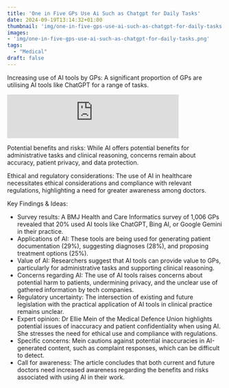 ```yaml
---
title: 'One in Five GPs Use Ai Such as Chatgpt for Daily Tasks'
date: 2024-09-19T13:14:32+01:00
thumbnail: 'img/one-in-five-gps-use-ai-such-as-chatgpt-for-daily-tasks.png'
images: 
- 'img/one-in-five-gps-use-ai-such-as-chatgpt-for-daily-tasks.png'
tags:
  - "Medical"
draft: false
---
```


Increasing use of AI tools by GPs: A significant proportion of GPs are utilising AI tools like ChatGPT for a range of tasks.

<!--more-->

<iframe src="https://podcasters.spotify.com/pod/show/artificial-insights-pod/embed/episodes/One-in-five-GPs-use-AI-such-as-ChatGPT-for-daily-tasks--survey-finds-e2oi6c8" height="102px" width="400px" frameborder="0" scrolling="no"></iframe>

Potential benefits and risks: While AI offers potential benefits for administrative tasks and clinical reasoning, concerns remain about accuracy, patient privacy, and data protection.

Ethical and regulatory considerations: The use of AI in healthcare necessitates ethical considerations and compliance with relevant regulations, highlighting a need for greater awareness among doctors.

Key Findings & Ideas:

*   Survey results: A BMJ Health and Care Informatics survey of 1,006 GPs revealed that 20% used AI tools like ChatGPT, Bing AI, or Google Gemini in their practice.
*   Applications of AI: These tools are being used for generating patient documentation (29%), suggesting diagnoses (28%), and proposing treatment options (25%).
*   Value of AI: Researchers suggest that AI tools can provide value to GPs, particularly for administrative tasks and supporting clinical reasoning.
*   Concerns regarding AI: The use of AI tools raises concerns about potential harm to patients, undermining privacy, and the unclear use of gathered information by tech companies.
*   Regulatory uncertainty: The intersection of existing and future legislation with the practical application of AI tools in clinical practice remains unclear.
*   Expert opinion: Dr Ellie Mein of the Medical Defence Union highlights potential issues of inaccuracy and patient confidentiality when using AI. She stresses the need for ethical use and compliance with regulations.
*   Specific concerns: Mein cautions against potential inaccuracies in AI-generated content, such as complaint responses, which can be difficult to detect.
*   Call for awareness: The article concludes that both current and future doctors need increased awareness regarding the benefits and risks associated with using AI in their work.